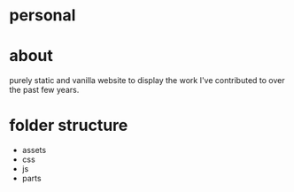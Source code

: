 # personal

# about
purely static and vanilla website to display the work I've contributed to over the past few years.

# folder structure
+ assets
+ css
+ js
+ parts
